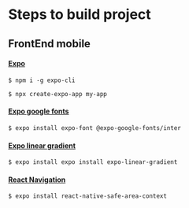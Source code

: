 # Steps to build project

## FrontEnd mobile

#### [Expo](https://docs.expo.dev/)
```
$ npm i -g expo-cli
```
```
$ npx create-expo-app my-app
```

#### [Expo google fonts](https://docs.expo.dev/guides/using-custom-fonts/#using-a-google-font)
```
$ expo install expo-font @expo-google-fonts/inter
```
#### [Expo linear gradient](https://docs.expo.dev/versions/latest/sdk/linear-gradient/)
```
$ expo install expo install expo-linear-gradient
```
#### [React Navigation](https://reactnavigation.org/docs/getting-started/)
```
$ expo install react-native-safe-area-context
```
